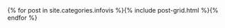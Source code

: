 <div class="tiles">{% for post in site.categories.infovis %}{% include post-grid.html %}{% endfor %}</div>